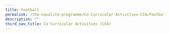 ```yaml
---
title: Football
permalink: /the-navalite-programme/Co-Curricular-Activities-CCA/Football/
description: ""
third_nav_title: Co Curricular Activities (CCA)
---
```

